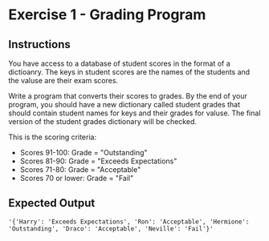 # Exercise 1 - Grading Program

## Instructions
You have access to a database of student scores in the format of a dictioanry. The keys in student scores are the names of the students and the valuse are their exam scores.

Write a program that converts their scores to grades. By the end of your program, you should have a new dictionary called student grades that should contain student names for keys and their grades for valuse. The final version of the student grades dictionary will be checked.

This is the scoring criteria:
- Scores 91-100: Grade = "Outstanding"
- Scores 81-90: Grade = "Exceeds Expectations"
- Scores 71-80: Grade = "Acceptable"
- Scores 70 or lower: Grade = "Fail"

## Expected Output
```
'{'Harry': 'Exceeds Expectations', 'Ron': 'Acceptable', 'Hermione': 'Outstanding', 'Draco': 'Acceptable', 'Neville': 'Fail'}'
```
